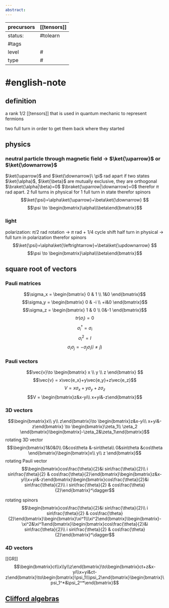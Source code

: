 ```yaml
---
abstract:
---
```

| precursors | [[tensors]] |
| ---------- | ----------- |
| status:    | #tolearn    |
| #tags      |             |
| level      | #           |
| type       | #           |
# #english-note 
## definition
a rank 1/2 [[tensors]] that is used in quantum mechanic to represent fermions

two full turn in order to get them back where they started


## physics
### neutral particle through magnetic field $\to$ $\ket{\uparrow}$ or $\ket{\downarrow}$
$\ket{\uparrow}$ and $\ket{\downarrow}\ \pi$ rad apart
if two states $\ket{\alpha}$, $\ket{\beta}$ are mutually exclusive, they are orthogonal $\braket{\alpha|\beta}=0$
$\braket{\uparrow|\downarrow}=0$ therefor $\pi$ rad apart.
2 full turns in physical for 1 full turn in state
therefor spinors
$$\ket{\psi}=\alpha\ket{\uparrow}+\beta\ket{\downarrow} $$
$$\psi \to \begin{bmatrix}\alpha\\\beta\end{bmatrix}$$

### light
polarization:
$\pi/2$ rad rotation -> $\pi$ rad + 1/4 cycle shift
half turn in physical -> full turn in polarization
therefor spinors
$$\ket{\psi}=\alpha\ket{\leftrightarrow}+\beta\ket{\updownarrow} $$
$$\psi \to \begin{bmatrix}\alpha\\\beta\end{bmatrix}$$
## square root of vectors
### Pauli matrices
$$\sigma_x = \begin{bmatrix} 0 & 1 \\ 1&0 \end{bmatrix}$$
$$\sigma_y = \begin{bmatrix} 0 & -i \\ +i&0 \end{bmatrix}$$
$$\sigma_z = \begin{bmatrix} 1 & 0 \\ 0&-1 \end{bmatrix}$$
$$tr(\sigma_i)=0$$
$$\sigma_i^\dagger = \sigma_i$$
$$\sigma_i^2 = I$$
$$\sigma_i\sigma_j = -\sigma_j\sigma_i (i\neq j) $$
### Pauli vectors
$$\vec{v}\to \begin{bmatrix} x \\ y \\ z \end{bmatrix} $$
$$\vec{v} = x\vec{e_x}+y\vec{e_y}+z\vec{e_z}$$
$$V= x\sigma_x + y\sigma_y +z\sigma_z$$
$$V = \begin{bmatrix}z&x-yi\\ x+yi&-z\end{bmatrix}$$



### 3D vectors
$$\begin{bmatrix}x\\ y\\ z\end{bmatrix}\to \begin{bmatrix}z&x-yi\\ x+yi&-z\end{bmatrix} \to \begin{bmatrix}\zeta_1\\ \zeta_2 \end{bmatrix}\begin{bmatrix}-\zeta_2&\zeta_1\end{bmatrix}$$
rotating 3D vector 
$$\begin{bmatrix}1&0&0\\ 0&cos\theta &-sin\theta\\ 0&sin\theta &cos\theta \end{bmatrix}\begin{bmatrix}x\\ y\\ z \end{bmatrix}$$
rotating Pauli vector
$$\begin{bmatrix}cos\frac{\theta}{2}&i sin\frac{\theta}{2}\\ i sin\frac{\theta}{2} & cos\frac{\theta}{2}\end{bmatrix}\begin{bmatrix}z&x-yi\\x+yi&-z\end{bmatrix}\begin{bmatrix}cos\frac{\theta}{2}&i sin\frac{\theta}{2}\\ i sin\frac{\theta}{2} & cos\frac{\theta}{2}\end{bmatrix}^\dagger$$

rotating spinors
$$\begin{bmatrix}cos\frac{\theta}{2}&i sin\frac{\theta}{2}\\ i sin\frac{\theta}{2} & cos\frac{\theta}{2}\end{bmatrix}\begin{bmatrix}\xi^1\\\xi^2\end{bmatrix}\begin{bmatrix}-\xi^2&\xi^1\end{bmatrix}\begin{bmatrix}cos\frac{\theta}{2}&i sin\frac{\theta}{2}\\ i sin\frac{\theta}{2} & cos\frac{\theta}{2}\end{bmatrix}^\dagger$$
### 4D vectors
[[GR]]
$$\begin{bmatrix}ct\\x\\y\\z\end{bmatrix}\to\begin{bmatrix}ct+z&x-yi\\x+yi&ct-z\end{bmatrix}\to\begin{bmatrix}\psi_1\\\psi_2\end{bmatrix}\begin{bmatrix}\psi_1^*&\psi_2^*\end{bmatrix}$$
## [Clifford algebras](geometric%20algebra.md)

